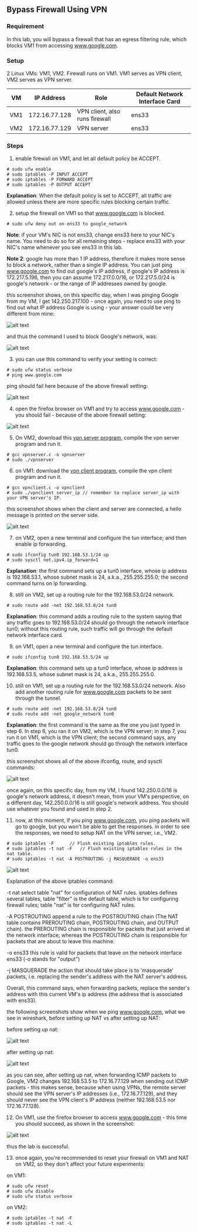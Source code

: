 ## Bypass Firewall Using VPN

### Requirement

In this lab, you will bypass a firewall that has an egress filtering rule, which blocks VM1 from accessing www.google.com.

### Setup

2 Linux VMs: VM1, VM2. Firewall runs on VM1. VM1 serves as VPN client, VM2 serves as VPN server.

| VM  |  IP Address   |                Role               | Default Network Interface Card |
|-----|---------------|-----------------------------------|--------------------------------|
| VM1 | 172.16.77.128 |  VPN client, also runs firewall   |            ens33               |
| VM2 | 172.16.77.129 |  VPN server                       |            ens33               |

### Steps

1. enable firewall on VM1, and let all default policy be ACCEPT.

```console
# sudo ufw enable
# sudo iptables -P INPUT ACCEPT
# sudo iptables -P FORWARD ACCEPT
# sudo iptables -P OUTPUT ACCEPT
```

**Explanation**: When the default policy is set to ACCEPT, all traffic are allowed unless there are more specific rules blocking certain traffic.

2. setup the firewall on VM1 so that www.google.com is blocked.

```console
# sudo ufw deny out on ens33 to google_network
```

**Note**: if your VM's NIC is not ens33, change ens33 here to your NIC's name. You need to do so for all remaining steps - replace ens33 with your NIC's name whenever you see ens33 in this lab.

**Note 2**: google has more than 1 IP address, therefore it makes more sense to block a network, rather than a single IP address. You can just ping www.google.com to find out google's IP address, if google's IP address is 172.217.5.196, then you can assume 172.217.0.0/16, or 172.217.5.0/24 is google's network - or the range of IP addresses owned by google.

this screenshot shows, on this specific day, when I was pinging Google from my VM, I get 142.250.217.100 - once again, you need to use ping to find out what IP address Google is using - your answer could be very different from mine:

![alt text](lab-vpn-google-ip.png "ping www.google.com")

and thus the command I used to block Google's network, was:

![alt text](lab-vpn-block-google.png "adding a rule to block google")

3. you can use this command to verify your setting is correct:

```console
# sudo ufw status verbose
# ping www.google.com
```

ping should fail here because of the above firewall setting:

![alt text](lab-vpn-ping-fails.png "ping www.google.com fails")

4. open the firefox browser on VM1 and try to access www.google.com - you should fail - because of the above firewall setting:

![alt text](lab-vpn-web-fails.png "access www.google.com fails")

5. On VM2, download this [vpn server program](vpnserver.c), compile the vpn server program and run it.

```console
# gcc vpnserver.c -o vpnserver
# sudo ./vpnserver
```

6. on VM1: download the [vpn client program](vpnclient.c), compile the vpn client program and run it.

```console
# gcc vpnclient.c -o vpnclient
# sudo ./vpnclient server_ip // remember to replace server_ip with your VPN server's IP.
```

this screenshot shows when the client and server are connected, a hello message is printed on the server side.

![alt text](lab-vpn-start-vpn.png "vpn client and vpn server establish a connection successfully")

7. on VM2, open a new terminal and configure the tun interface; and then enable ip forwarding.

```console
# sudo ifconfig tun0 192.168.53.1/24 up
# sudo sysctl net.ipv4.ip_forward=1
```

**Explanation**: the first command sets up a tun0 interface, whose ip address is 192.168.53.1, whose subnet mask is 24, a.k.a., 255.255.255.0; the second command turns on ip forwarding.

8. still on VM2, set up a routing rule for the 192.168.53.0/24 network.

```console
# sudo route add -net 192.168.53.0/24 tun0
```

**Explanation**: this command adds a routing rule to the system saying that any traffic goes to 192.168.53.0/24 should go through the network interface tun0; without this routing rule, such traffic will go through the default network interface card.

9. on VM1, open a new terminal and configure the tun interface.

```console
# sudo ifconfig tun0 192.168.53.5/24 up
```

**Explanation**: this command sets up a tun0 interface, whose ip address is 192.168.53.5, whose subnet mask is 24, a.k.a., 255.255.255.0.

10. still on VM1, set up a routing rule for the 192.168.53.0/24 network. Also add another routing rule for www.google.com packets to be sent through the tunnel.

```console
# sudo route add -net 192.168.53.0/24 tun0
# sudo route add -net google_network tun0
```

**Explanation**: the first command is the same as the one you just typed in step 6. In step 6, you ran it on VM2, which is the VPN server; in step 7, you run it on VM1, which is the VPN client; the second command says, any traffic goes to the google network should go through the network interface tun0.

this screenshot shows all of the above ifconfig, route, and sysctl commands:

![alt text](lab-vpn-setup-tun0.png "setup tun0 network")

once again, on this specific day, from my VM, I found 142.250.0.0/16 is google's network address, it doesn't mean, from your VM's perspective, on a different day, 142.250.0.0/16 is still google's network address. You should use whatever you found and used in step 2.

11. now, at this moment, if you ping www.google.com, you ping packets will go to google, but you won't be able to get the responses. in order to see the responses, we need to setup NAT on the VPN server, i.e., VM2.

```console
# sudo iptables -F		// Flush existing iptables rules.
# sudo iptables -t nat -F	// Flush existing iptables rules in the nat table.
# sudo iptables -t nat -A POSTROUTING -j MASQUERADE -o ens33 
```

![alt text](lab-vpn-setup-nat.png "setup nat")

Explanation of the above iptables command:

-t nat	 	select table "nat" for configuration of NAT rules. iptables defines several tables, table "filter" is the default table, which is for configuring firewall rules; table "nat" is for configuring NAT rules.

-A POSTROUTING	append a rule to the POSTROUTING chain (The NAT table contains PREROUTING chain, POSTROUTING chain, and OUTPUT chain). the PREROUTING chain is responsible for packets that just arrived at the network interface; whereas the POSTROUTING chain is responsible for packets that are about to leave this machine.

-o ens33	this rule is valid for packets that leave on the network interface ens33 (-o stands for "output")

-j MASQUERADE	the action that should take place is to 'masquerade' packets, i.e. replacing the sender's address with the NAT server's address.

Overall, this command says, when forwarding packets, replace the sender's address with this current VM's ip address (the address that is associated with ens33).

the following screenshots show when we ping www.google.com, what we see in wireshark, before setting up NAT vs after setting up NAT:

before setting up nat:

![alt text](lab-vpn-icmp-before-nat.png "ping www.google.com before setting up nat")

after setting up nat:

![alt text](lab-vpn-icmp-after-nat.png "ping www.google.com after setting up nat")

as you can see, after setting up nat, when forwarding ICMP packets to Google, VM2 changes 192.168.53.5 to 172.16.77.129 when sending out ICMP packets - this makes sense, because when using VPNs, the remote server should see the VPN server's IP addresses (i.e., 172.16.77.129), and they should never see the VPN client's IP address (neither 192.168.53.5 nor 172.16.77.128).

12. On VM1, use the firefox browser to access www.google.com - this time you should succeed, as shown in the screenshot:

![alt text](lab-vpn-web-success.png "access www.google.com success")

thus the lab is successful.

13. once again, you're recommended to reset your firewall on VM1 and NAT on VM2, so they don't affect your future experiments:

on VM1:
```console
# sudo ufw reset
# sudo ufw disable
# sudo ufw status verbose
```

on VM2:
```console
# sudo iptables -t nat -F
# sudo iptables -t nat -L
```
